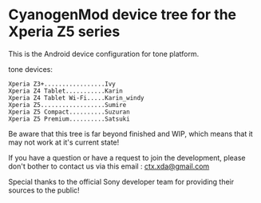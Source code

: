 CyanogenMod device tree for the Xperia Z5 series
=============================================

This is the Android device configuration for tone platform.

tone devices:

    Xperia Z3+.................Ivy
    Xperia Z4 Tablet...........Karin
    Xperia Z4 Tablet Wi-Fi.....Karin_windy
    Xperia Z5..................Sumire
    Xperia Z5 Compact..........Suzuran
    Xperia Z5 Premium..........Satsuki
    
Be aware that this tree is far beyond finished and WIP, which means that it may not work at it's current state!

If you have a question or have a request to join the development, please don't bother to contact us via this email : ctx.xda@gmail.com

Special thanks to the official Sony developer team for providing their sources to the public!
